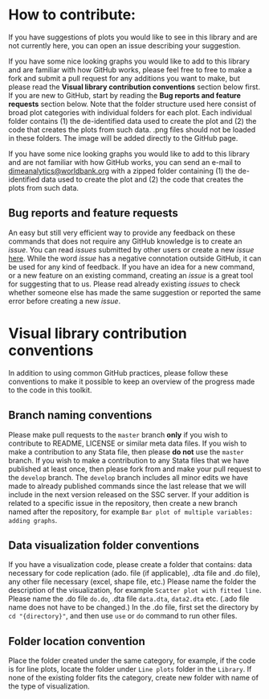 # How to contribute:
If you have suggestions of plots you would like to see in this library and are not currently here, you can open an issue describing your suggestion.

If you have some nice looking graphs you would like to add to this library and are familiar with how GitHub works, please feel free to free to make a fork and submit a pull request for any additions you want to make, but please read the **Visual library contribution conventions** section below first. If you are new to GitHub, start by reading the **Bug reports and feature requests** section below. Note that the folder structure used here consist of broad plot categories with individual folders for each plot. Each individual folder contains (1) the de-identified data used to create the plot and (2) the code that creates the plots from such data. .png files should not be loaded in these folders. The image will be added directly to the GitHub page.

If you have some nice looking graphs you would like to add to this library and are not familiar with how GitHub works, you can send an e-mail to dimeanalytics@worldbank.org with a zipped folder containing (1) the de-identified data used to create the plot and (2) the code that creates the plots from such data.


## Bug reports and feature requests
An easy but still very efficient way to provide any feedback on these commands that does not require any GitHub knowledge is to create an *issue*. You can read *issues* submitted by other users or create a new *issue* [here](https://github.com/worldbank/Stata-IE-Visual-Library/issues). While the word *issue* has a negative connotation outside GitHub, it can be used for any kind of feedback. If you have an idea for a new command, or a new feature on an existing command, creating an *issue* is a great tool for suggesting that to us. Please read already existing *issues* to check whether someone else has made the same suggestion or reported the same error before creating a new *issue*.


# Visual library contribution conventions
In addition to using common GitHub practices, please follow these conventions to make it possible to keep an overview of the progress made to the code in this toolkit.


## Branch naming conventions
Please make pull requests to the `master` branch **only** if you wish to contribute to README, LICENSE or similar meta data files. If you wish to make a contribution to any Stata file, then please **do not** use the `master` branch. If you wish to make a contribution to any Stata files that we have published at least once, then please fork from and make your pull request to the `develop` branch. The `develop` branch includes all minor edits we have made to already published commands since the last release that we will include in the next version released on the SSC server. If your addition is related to a specific issue in the repository, then create a new branch named after the repository, for example `Bar plot of multiple variables: adding graphs`. 


## Data visualization folder conventions
If you have a visualization code, please create a folder that contains: data necessary for code replication (ado. file (if applicable), .dta file and .do file), any other file necessary (excel, shape file, etc.) Please name the folder the description of the visualization, for example `Scatter plot with fitted line`. Please name the .do file `do.do`, .dta file `data.dta`, `data2.dta` etc. (.ado file name does not have to be changed.) In the .do file, first set the directory by `cd "{directory}"`, and then use `use` or `do` command to run other files. 


## Folder location convention
Place the folder created under the same category, for example, if the code is for line plots, locate the folder under `Line plots` folder in the `Library`. If none of the existing folder fits the category, create new folder with name of the type of visualization. 

